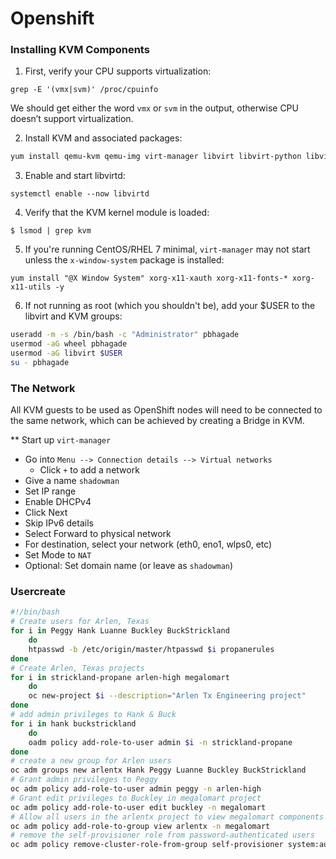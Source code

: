 # Openshift

### Installing KVM Components

1. First, verify your CPU supports virtualization:
```
grep -E '(vmx|svm)' /proc/cpuinfo
```
We should get either the word `vmx` or `svm` in the output, otherwise CPU doesn’t support virtualization.

2. Install KVM and associated packages:
```bash
yum install qemu-kvm qemu-img virt-manager libvirt libvirt-python libvirt-client virt-install virt-viewer bridge-utils -y
```

3. Enable and start libvirtd:
```
systemctl enable --now libvirtd
```

4. Verify that the KVM kernel module is loaded:
```
$ lsmod | grep kvm
```

5. If you're running CentOS/RHEL 7 minimal, `virt-manager` may not start unless the `x-window-system` package is installed:
```
yum install "@X Window System" xorg-x11-xauth xorg-x11-fonts-* xorg-x11-utils -y
```

6. If not running as root (which you shouldn't be), add your $USER to the libvirt and KVM groups:
```bash
useradd -m -s /bin/bash -c "Administrator" pbhagade
usermod -aG wheel pbhagade
usermod -aG libvirt $USER
su - pbhagade
```

### The Network

All KVM guests to be used as OpenShift nodes will need to be connected to the same network, which can be achieved by creating a Bridge in KVM.

** Start up `virt-manager`
* Go into `Menu --> Connection details --> Virtual networks`
  * Click `+` to add a network
* Give a name `shadowman`
* Set IP range
* Enable DHCPv4
* Click Next
* Skip IPv6 details
* Select Forward to physical network
* For destination, select your network (eth0, eno1, wlps0, etc)
* Set Mode to `NAT`
* Optional: Set domain name (or leave as `shadowman`)



### Usercreate

```bash
#!/bin/bash
# Create users for Arlen, Texas
for i in Peggy Hank Luanne Buckley BuckStrickland
	do
	htpasswd -b /etc/origin/master/htpasswd $i propanerules
done
# Create Arlen, Texas projects
for i in strickland-propane arlen-high megalomart
	do
	oc new-project $i --description="Arlen Tx Engineering project"
done
# add admin privileges to Hank & Buck
for i in hank buckstrickland
	do
	oadm policy add-role-to-user admin $i -n strickland-propane
done
# create a new group for Arlen users
oc adm groups new arlentx Hank Peggy Luanne Buckley BuckStrickland
# Grant admin privileges to Peggy
oc adm policy add-role-to-user admin peggy -n arlen-high
# Grant edit privileges to Buckley in megalomart project
oc adm policy add-role-to-user edit buckley -n megalomart
# Allow all users in the arlentx project to view megalomart components
oc adm policy add-role-to-group view arlentx -n megalomart
# remove the self-provisioner role from password-authenticated users
oc adm policy remove-cluster-role-from-group self-provisioner system:authenticated system:authenticated:oauth
```
